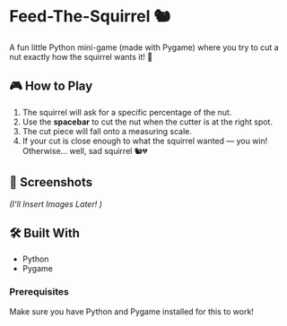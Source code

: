 # Feed-The-Squirrel 🐿️
A fun little Python mini-game (made with Pygame) where you try to cut a nut exactly how the squirrel wants it! 🎯


## 🎮 How to Play
1. The squirrel will ask for a specific percentage of the nut.
2. Use the **spacebar** to cut the nut when the cutter is at the right spot.
3. The cut piece will fall onto a measuring scale.
4. If your cut is close enough to what the squirrel wanted — you win! Otherwise... well, sad squirrel 🐿️💔


## 📸 Screenshots
*(I'll Insert Images Later! )*


## 🛠️ Built With
- Python
- Pygame


### Prerequisites
Make sure you have Python and Pygame installed for this to work!

